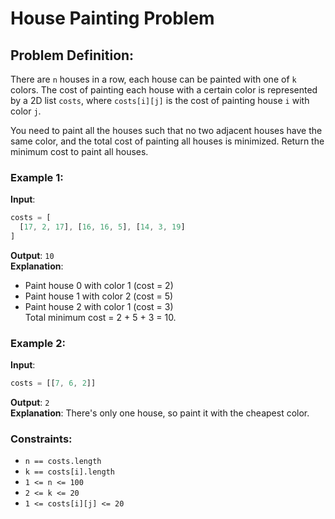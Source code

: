 # House Painting Problem

## Problem Definition:
There are `n` houses in a row, each house can be painted with one of `k` colors. The cost of painting each house with a certain color is represented by a 2D list `costs`, where `costs[i][j]` is the cost of painting house `i` with color `j`.

You need to paint all the houses such that no two adjacent houses have the same color, and the total cost of painting all houses is minimized. Return the minimum cost to paint all houses.

### Example 1:
**Input**:  

```dart
costs = [
  [17, 2, 17], [16, 16, 5], [14, 3, 19]
]
```  

**Output**: `10`  
**Explanation**:  
- Paint house 0 with color 1 (cost = 2)  
- Paint house 1 with color 2 (cost = 5)  
- Paint house 2 with color 1 (cost = 3)  
Total minimum cost = 2 + 5 + 3 = 10.

### Example 2:
**Input**:  
```dart
costs = [[7, 6, 2]]
```
**Output**: `2`  
**Explanation**: There's only one house, so paint it with the cheapest color.

### Constraints:
- `n == costs.length`
- `k == costs[i].length`
- `1 <= n <= 100`
- `2 <= k <= 20`
- `1 <= costs[i][j] <= 20`
